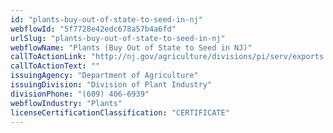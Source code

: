```yaml
---
id: "plants-buy-out-of-state-to-seed-in-nj"
webflowId: "5f7728e42edc678a57b4a6fd"
urlSlug: "plants-buy-out-of-state-to-seed-in-nj"
webflowName: "Plants (Buy Out of State to Seed in NJ)"
callToActionLink: "http://nj.gov/agriculture/divisions/pi/serv/exports.html"
callToActionText: ""
issuingAgency: "Department of Agriculture"
issuingDivision: "Division of Plant Industry"
divisionPhone: "(609) 406-6939"
webflowIndustry: "Plants"
licenseCertificationClassification: "CERTIFICATE"
---
```

